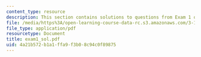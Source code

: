 ```yaml
---
content_type: resource
description: This section contains solutions to questions from Exam 1 of the course.
file: /media/https%3A/open-learning-course-data-rc.s3.amazonaws.com/3-15-electrical-optical-magnetic-materials-and-devices-fall-2006/4a21b572b1a1ffa9f3b08c94c0f89875_exam1_sol.pdf
file_type: application/pdf
resourcetype: Document
title: exam1_sol.pdf
uid: 4a21b572-b1a1-ffa9-f3b0-8c94c0f89875
---
```

